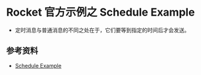 # Rocket 官方示例之 Schedule Example

- 定时消息与普通消息的不同之处在于，它们要等到指定的时间后才会发送。

## 参考资料

- [Schedule Example](https://rocketmq.apache.org/docs/schedule-example/)
